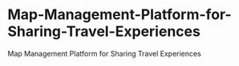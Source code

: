 # Map-Management-Platform-for-Sharing-Travel-Experiences
Map Management Platform for Sharing Travel Experiences
